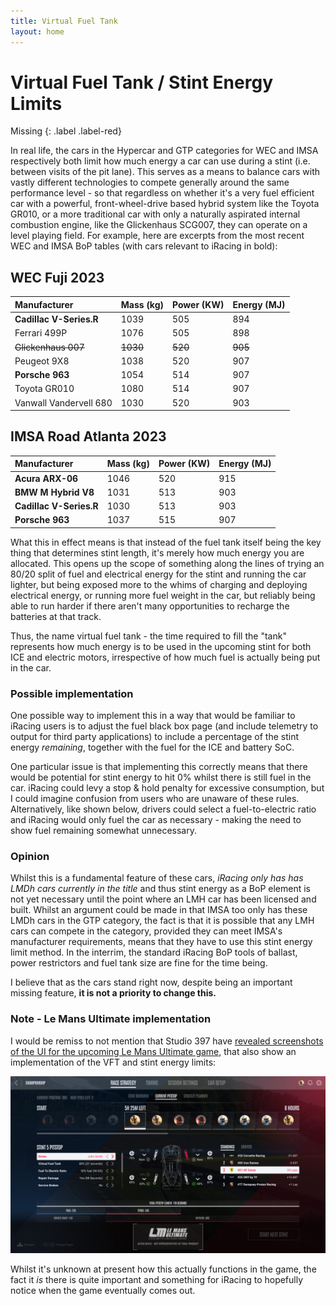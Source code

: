 ```yaml
---
title: Virtual Fuel Tank
layout: home
---
```


# Virtual Fuel Tank / Stint Energy Limits

Missing
{: .label .label-red}

In real life, the cars in the Hypercar and GTP categories for WEC and IMSA respectively both limit how much energy a car can use during a stint (i.e. between visits of the pit lane). This serves as a means to balance cars with vastly different technologies to compete generally around the same performance level - so that regardless on whether it's a very fuel efficient car with a powerful, front-wheel-drive based hybrid system like the Toyota GR010, or a more traditional car with only a naturally aspirated internal combustion engine, like the Glickenhaus SCG007, they can operate on a level playing field. For example, here are excerpts from the most recent WEC and IMSA BoP tables (with cars relevant to iRacing in bold):

## WEC Fuji 2023

| Manufacturer            | Mass (kg) | Power (KW) | Energy (MJ) | 
|:------------------------|:----------|:-----------|:------------|
| **Cadillac V-Series.R** | 1039      | 505        | 894         |
| Ferrari 499P            | 1076      | 505        | 898         |
| ~~Glickenhaus 007~~     | ~~1030~~  | ~~520~~    | ~~905~~     |
| Peugeot 9X8             | 1038      | 520        | 907         |
| **Porsche 963**         | 1054      | 514        | 907         |
| Toyota GR010            | 1080      | 514        | 907         |
| Vanwall Vandervell 680  | 1030      | 520        | 903         |

## IMSA Road Atlanta 2023

| Manufacturer            | Mass (kg) | Power (KW) | Energy (MJ) | 
|:------------------------|:----------|:-----------|:------------|
| **Acura ARX-06**        | 1046      | 520        | 915         |
| **BMW M Hybrid V8**     | 1031      | 513        | 903         |
| **Cadillac V-Series.R** | 1030      | 513        | 903         |
| **Porsche 963**         | 1037      | 515        | 907         |

What this in effect means is that instead of the fuel tank itself being the key thing that determines stint length, it's merely how much energy you are allocated. This opens up the scope of something along the lines of trying an 80/20 split of fuel and electrical energy for the stint and running the car lighter, but being exposed more to the whims of charging and deploying electrical energy, or running more fuel weight in the car, but reliably being able to run harder if there aren't many opportunities to recharge the batteries at that track.

Thus, the name virtual fuel tank - the time required to fill the "tank" represents how much energy is to be used in the upcoming stint for both ICE and electric motors, irrespective of how much fuel is actually being put in the car.

### Possible implementation

One possible way to implement this in a way that would be familiar to iRacing users is to adjust the fuel black box page (and include telemetry to output for third party applications) to include a percentage of the stint energy *remaining*, together with the fuel for the ICE and battery SoC.

One particular issue is that implementing this correctly means that there would be potential for stint energy to hit 0% whilst there is still fuel in the car. iRacing could levy a stop & hold penalty for excessive consumption, but I could imagine confusion from users who are unaware of these rules. Alternatively, like shown below, drivers could select a fuel-to-electric ratio and iRacing would only fuel the car as necessary - making the need to show fuel remaining somewhat unnecessary.

### Opinion

Whilst this is a fundamental feature of these cars, *iRacing only has has LMDh cars currently in the title* and thus stint energy as a BoP element is not yet necessary until the point where an LMH car has been licensed and built. Whilst an argument could be made in that IMSA too only has these LMDh cars in the GTP category, the fact is that it is possible that any LMH cars can compete in the category, provided they can meet IMSA's manufacturer requirements, means that they have to use this stint energy limit method. In the interrim, the standard iRacing BoP tools of ballast, power restrictors and fuel tank size are fine for the time being. 

I believe that as the cars stand right now, despite being an important missing feature, **it is not a priority to change this.**

### Note - Le Mans Ultimate implementation

I would be remiss to not mention that Studio 397 have [revealed screenshots of the UI for the upcoming Le Mans Ultimate game](https://lemansultimate.com/le-mans-ultimate-ui-preview-and-update-from-head-of-studio-397/), that also show an implementation of the VFT and stint energy limits:

![](Race-Strategy-1024x576.jpg)

Whilst it's unknown at present how this actually functions in the game, the fact it *is* there is quite important and something for iRacing to hopefully notice when the game eventually comes out.